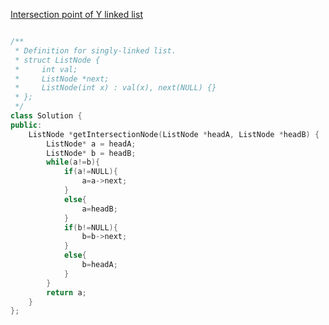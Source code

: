 [Intersection point of Y linked list](https://leetcode.com/problems/intersection-of-two-linked-lists/)

```cpp

/**
 * Definition for singly-linked list.
 * struct ListNode {
 *     int val;
 *     ListNode *next;
 *     ListNode(int x) : val(x), next(NULL) {}
 * };
 */
class Solution {
public:
    ListNode *getIntersectionNode(ListNode *headA, ListNode *headB) {
        ListNode* a = headA;
        ListNode* b = headB;
        while(a!=b){
            if(a!=NULL){
                a=a->next;
            }
            else{
                a=headB;
            }
            if(b!=NULL){
                b=b->next;
            }
            else{
                b=headA;
            }
        }
        return a;
    }
};


```